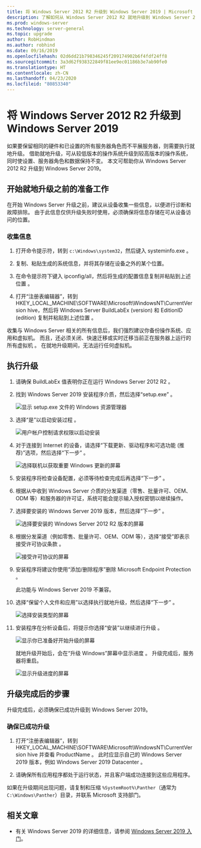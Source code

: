 ```yaml
---
title: 将 Windows Server 2012 R2 升级到 Windows Server 2019 | Microsoft Docs
description: 了解如何从 Windows Server 2012 R2 就地升级到 Windows Server 2019。
ms.prod: windows-server
ms.technology: server-general
ms.topic: upgrade
author: RobHindman
ms.author: robhind
ms.date: 09/16/2019
ms.openlocfilehash: 02d6dd21b798346245f209174902b6f4fdf24ff8
ms.sourcegitcommit: 3a3d62f938322849f81ee9ec01186b3e7ab90fe0
ms.translationtype: HT
ms.contentlocale: zh-CN
ms.lasthandoff: 04/23/2020
ms.locfileid: "80853340"
---
```

# <a name="upgrade-windows-server-2012-r2-to-windows-server-2019"></a>将 Windows Server 2012 R2 升级到 Windows Server 2019

如果要保留相同的硬件和已设置的所有服务器角色而不平展服务器，则需要执行就地升级。 借助就地升级，可从较低版本的操作系统升级到较高版本的操作系统，同时使设置、服务器角色和数据保持不变。 本文可帮助你从 Windows Server 2012 R2 升级到 Windows Server 2019。

## <a name="before-you-begin-your-in-place-upgrade"></a>开始就地升级之前的准备工作

在开始 Windows Server 升级之前，建议从设备收集一些信息，以便进行诊断和故障排除。 由于此信息仅供升级失败时使用，必须确保将信息存储在可从设备访问的位置。

### <a name="to-collect-your-info"></a>收集信息

1. 打开命令提示符，转到 `c:\Windows\system32`，然后键入 systeminfo.exe  。

2. 复制、粘贴生成的系统信息，并将其存储在设备之外的某个位置。

3. 在命令提示符下键入 ipconfig/all，然后将生成的配置信息复制并粘贴到上述位置  。

4. 打开“注册表编辑器”，转到 HKEY_LOCAL_MACHINE\SOFTWARE\Microsoft\WindowsNT\CurrentVersion hive，然后将 Windows Server BuildLabEx (version) 和 EditionID (edition) 复制并粘贴到上述位置   。

收集与 Windows Server 相关的所有信息后，我们强烈建议你备份操作系统、应用和虚拟机。 而且，还必须关闭、快速迁移或实时迁移当前正在服务器上运行的所有虚拟机    。 在就地升级期间，无法运行任何虚拟机。

## <a name="to-perform-the-upgrade"></a>执行升级

1. 请确保 BuildLabEx 值表明你正在运行 Windows Server 2012 R2  。

2. 找到 Windows Server 2019 安装程序介质，然后选择“setup.exe”  。

    ![显示 setup.exe 文件的 Windows 资源管理器](media/upgrade-2012r2-2019/setup-2019.png)

3. 选择“是”以启动安装过程  。

    ![用户帐户控制请求权限以启动安装](media/upgrade-2012r2-2019/start-setup-uac-box.png)

4. 对于连接到 Internet 的设备，请选择“下载更新、驱动程序和可选功能 (推荐)”选项，然后选择“下一步”   。

    ![选择联机以获取重要 Windows 更新的屏幕](media/upgrade-2012r2-2019/online-updates-win-setup.png)

5. 安装程序将检查设备配置，必须等待检查完成后再选择“下一步”  。

6. 根据从中收到 Windows Server 介质的分发渠道（零售、批量许可、OEM、ODM 等）和服务器的许可证，系统可能会提示输入授权密钥以继续操作。

7. 选择要安装的 Windows Server 2019 版本，然后选择“下一步”  。

    ![选择要安装的 Windows Server 2012 R2 版本的屏幕](media/upgrade-2012r2-2019/select-os-edition.png)

8. 根据分发渠道（例如零售、批量许可、OEM、ODM 等），选择“接受”即表示接受许可协议条款  。

    ![接受许可协议的屏幕](media/upgrade-2012r2-2019/license-terms.png)

9. 安装程序将建议你使用“添加/删除程序”删除 Microsoft Endpoint Protection  。

    此功能与 Windows Server 2019 不兼容。

10. 选择“保留个人文件和应用”以选择执行就地升级，然后选择“下一步”   。

    ![选择安装类型的屏幕](media/upgrade-2012r2-2019/choose-install-upgrade.png)

11. 安装程序在分析设备后，将提示你选择“安装”以继续进行升级  。

    ![显示你已准备好开始升级的屏幕](media/upgrade-2012r2-2019/ready-to-install.png)

    就地升级开始后，会在“升级 Windows”屏幕中显示进度  。 升级完成后，服务器将重启。

    ![显示升级进度的屏幕](media/upgrade-2012r2-2019/upgrading-windows-with-progress.png)

## <a name="after-your-upgrade-is-done"></a>升级完成后的步骤

升级完成后，必须确保已成功升级到 Windows Server 2019。

### <a name="to-make-sure-your-upgrade-was-successful"></a>确保已成功升级

1. 打开“注册表编辑器”，转到 HKEY_LOCAL_MACHINE\SOFTWARE\Microsoft\WindowsNT\CurrentVersion hive 并查看 ProductName  。 此时应显示自己的 Windows Server 2019 版本，例如 Windows Server 2019 Datacenter  。

2. 请确保所有应用程序都处于运行状态，并且客户端成功连接到这些应用程序。

如果在升级期间出现问题，请复制和压缩 `%SystemRoot%\Panther`（通常为 `C:\Windows\Panther`）目录，并联系 Microsoft 支持部门。

## <a name="related-articles"></a>相关文章

- 有关 Windows Server 2019 的详细信息，请参阅 [Windows Server 2019 入门](https://docs.microsoft.com/windows-server/get-started-19/get-started-19)。
